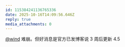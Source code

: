```yaml
---
id: 115384241136765336
date: 2025-10-16T14:09:56.646Z
reply: true
media_attachments: 0
---
```


<p><span class="h-card" translate="no"><a href="https://her.blue/" class="u-url mention" rel="nofollow noopener" target="_blank">@<span>wind</span></a></span> 难崩。但好消息是官方已发博客说 3 周后更新 4.5</p>

